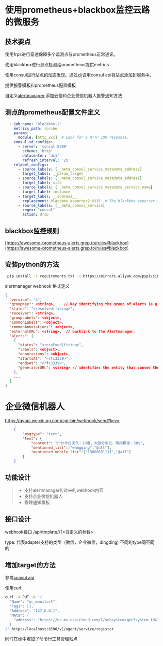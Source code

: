 使用prometheus+blackbox监控云路的微服务
===

## 技术要点

使用frps进行穿透保障多个监测点与prometheus正常通讯。

使用blackbox进行测点检测给prometheus提供metrics

使用consul进行站点的动态发现。通过[cli](cli)调用consul api将站点添加到服务中。

提供报警模板和prometheus配置模板

自定义[alertmanager](http://yunludev3.htyunlu.com/ams/adc/alertmanager/blob/yl_v0.20.0/dev.md) 添加云信和企业微信机器人报警通知方法

## 测点的prometheus配置文件定义

```yaml
  - job_name: 'blackbox-2'
    metrics_path: /probe
    params:
      module: [http_2xx]  # Look for a HTTP 200 response.
    consul_sd_configs:
      - server: 'consul:8500'
        scheme: 'http'
        datacenter: 'dc1'
        refresh_interval: '2s'    
    relabel_configs:
      - source_labels: [__meta_consul_service_metadata_address]
        target_label: __param_target
      - source_labels: [__meta_consul_service_metadata_address]
        target_label: site
      - source_labels: [__meta_consul_service_metadata_service_name]
        target_label: instance
      - target_label: __address__
        replacement: blackbox_exporter2:9115  # The blackbox exporter's real hostname:port.
      - source_labels: [__meta_consul_service]
        regex: "consul"
        action: drop
```

## blackbox监控规则
[https://awesome-prometheus-alerts.grep.to/rules#blackbox](https://awesome-prometheus-alerts.grep.to/rules#blackbox)

## 安装python的方法
```bash
 pip install -r requirements.txt -i https://mirrors.aliyun.com/pypi/simple/
```

alertmanager webhook 格式定义
```json
{
  "version": "4",
  "groupKey": <string>,    // key identifying the group of alerts (e.g. to deduplicate)
  "status": "<resolved|firing>",
  "receiver": <string>,
  "groupLabels": <object>,
  "commonLabels": <object>,
  "commonAnnotations": <object>,
  "externalURL": <string>,  // backlink to the Alertmanager.
  "alerts": [
    {
      "status": "<resolved|firing>",
      "labels": <object>,
      "annotations": <object>,
      "startsAt": "<rfc3339>",
      "endsAt": "<rfc3339>",
      "generatorURL": <string> // identifies the entity that caused the alert
    },
    ...
  ]
}
```

# 企业微信机器人
https://qyapi.weixin.qq.com/cgi-bin/webhook/send?key=
```json
    {
        "msgtype": "text",
        "text": {
            "content": "广州今日天气：29度，大部分多云，降雨概率：60%",
            "mentioned_list":["wangqing","@all"],
            "mentioned_mobile_list":["13800001111","@all"]
        }
    }
```

## 功能设计
> *  支持alertmanager传过来的webhook内容
> * 支持企业微信机器人
> * 管理通知模板
## 接口设计
webhook接口
/api/tmplate/<tmplateid>/?<自定义的参数>

type: 代表adapter支持的类型（微信，企业微信，dingding)
不同的type同不同的


## 增加target的方法
参考[consul api](https://www.consul.io/api/agent/service.html)

使用curl
```bash
curl -X PUT -d '{
  "Name": "uc_monitor1",
  "Tags": [],
  "Address": "127.0.0.1",
  "Meta": {
    "address": "https://uc.ms.casicloud.com/1/subsystem/get?system_id=100&client_id=4g0ucoqrwtn92dxq&sign=ir834960bnjghze8343afajga"
  }
}' http://localhost:8500/v1/agent/service/register
```
同时在[cli](cli)中增加了命令行工具管理站点